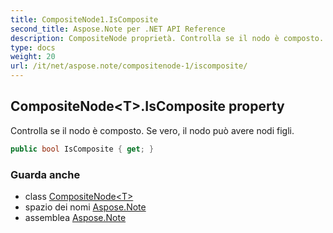 ```yaml
---
title: CompositeNode1.IsComposite
second_title: Aspose.Note per .NET API Reference
description: CompositeNode proprietà. Controlla se il nodo è composto. Se vero il nodo può avere nodi figli.
type: docs
weight: 20
url: /it/net/aspose.note/compositenode-1/iscomposite/
---
```

## CompositeNode&lt;T&gt;.IsComposite property

Controlla se il nodo è composto. Se vero, il nodo può avere nodi figli.

```csharp
public bool IsComposite { get; }
```

### Guarda anche

* class [CompositeNode&lt;T&gt;](../)
* spazio dei nomi [Aspose.Note](../../compositenode-1/)
* assemblea [Aspose.Note](../../../)


